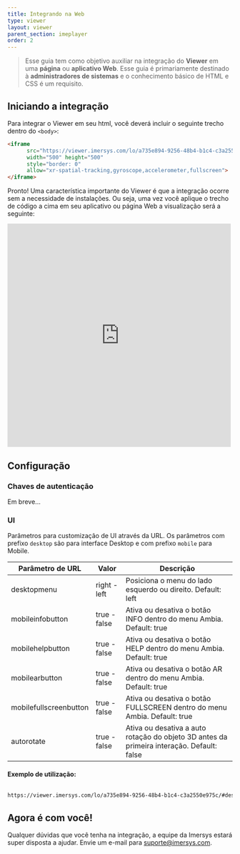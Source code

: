 ```yaml
---
title: Integrando na Web
type: viewer
layout: viewer
parent_section: imeplayer
order: 2
---
```


> Esse guia tem como objetivo auxiliar na integração do **Viewer**  em uma **página** ou **aplicativo Web**. Esse guia é primariamente destinado à **administradores de sistemas** e o conhecimento básico de HTML e CSS é um requisito.


## Iniciando a integração

Para integrar o Viewer em seu html, você deverá incluir o seguinte trecho dentro do `<body>`:

```html
<iframe
      src="https://viewer.imersys.com/lo/a735e894-9256-48b4-b1c4-c3a2550e975c"
      width="500" height="500"
      style="border: 0"
      allow="xr-spatial-tracking,gyroscope,accelerometer,fullscreen">
</iframe>
```


Pronto! Uma característica importante do Viewer é que a integração ocorre sem a necessidade de instalações. Ou seja, uma vez você aplique o trecho de código a cima em seu aplicativo ou página Web a visualização será a seguinte:

<iframe
      src="https://viewer.imersys.com/lo/a735e894-9256-48b4-b1c4-c3a2550e975c"
      width="500" height="500"
      style="border: 0"
      allow="xr-spatial-tracking,gyroscope,accelerometer,fullscreen">
</iframe>

## Configuração

### Chaves de autenticação

Em breve...

### UI

Parâmetros para customização de UI através da URL. Os parâmetros com prefixo `desktop` são para interface Desktop e com prefixo `mobile` para Mobile.

| Parâmetro de URL        | Valor         | Descrição                                                                                   |
| ----------------------- | -----         | ------------------------------------------------------------------------------------------  |
| desktopmenu             | right - left  | Posiciona o menu do lado esquerdo ou direito. Default: left                                 |
| mobileinfobutton        | true - false  | Ativa ou desativa o botão INFO dentro do menu Ambia. Default: true                          |
| mobilehelpbutton        | true - false  | Ativa ou desativa o botão HELP dentro do menu Ambia. Default: true                          |
| mobilearbutton          | true - false  | Ativa ou desativa o botão AR dentro do menu Ambia. Default: true                            |
| mobilefullscreenbutton  | true - false  | Ativa ou desativa o botão FULLSCREEN dentro do menu Ambia. Default: true                    |
| autorotate              | true - false  | Ativa ou desativa a auto rotação do objeto 3D antes da primeira interação. Default: false   | 


#### Exemplo de utilização:

```html

https://viewer.imersys.com/lo/a735e894-9256-48b4-b1c4-c3a2550e975c/#desktopmenu=right

```



## Agora é com você!

Qualquer dúvidas que você tenha na integração, a equipe da Imersys estará super disposta a ajudar. Envie um e-mail para suporte@imersys.com.